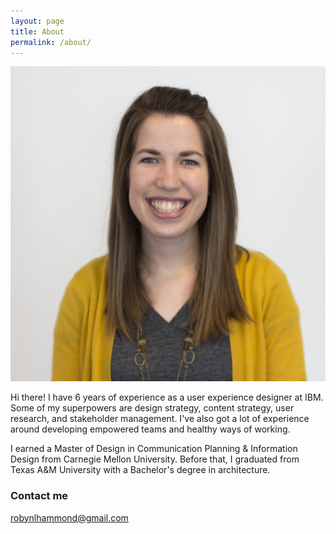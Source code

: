 ```yaml
---
layout: page
title: About
permalink: /about/
---
```


![photo of Robyn](images/robyn-pic3_small.jpg)

Hi there! I have 6 years of experience as a user experience designer at IBM. Some of my superpowers are design strategy, content strategy, user research, and stakeholder management. I've also got a lot of experience around developing empowered teams and healthy ways of working.

I earned a Master of Design in Communication Planning & Information Design from Carnegie Mellon University. Before that, I graduated from Texas A&M University with a Bachelor's degree in architecture.

### Contact me

[robynlhammond@gmail.com](mailto:robynlhammond@gmail.com)
